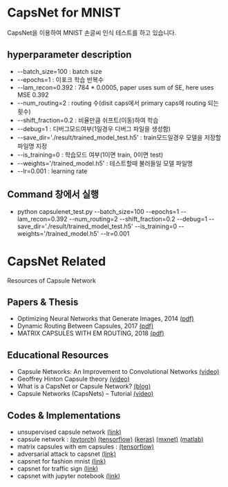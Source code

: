 # CapsNet for MNIST
CapsNet을 이용하여 MNIST 손글씨 인식 테스트를 하고 있습니다.

## hyperparameter description
- --batch_size=100 : batch size
- --epochs=1 : 이포크 학습 반복수
- --lam_recon=0.392 : 784 * 0.0005, paper uses sum of SE, here uses MSE 0.392
- --num_routing=2 : routing 수(disit caps에서 primary caps에 routing 되는 횟수)
- --shift_fraction=0.2 : 비율만큼 쉬프트(이동)하여 학습
- --debug=1 : 디버그모드여부(1일경우 디버그 파일을 생성함)
- --save_dir='./result/trained_model_test.h5' : train모드일경우 모델을 저장할 파일명 지정
- --is_training=0 : 학습모드 여부(1이면 train, 0이면 test)
- --weights='/trained_model.h5' : 테스트할때 불러들일 모델 파일명
- --lr=0.001 : learning rate

## Command 창에서 실행
- python capsulenet_test.py --batch_size=100 --epochs=1 --lam_recon=0.392 --num_routing=2 --shift_fraction=0.2 --debug=1 --save_dir='./result/trained_model_test.h5' --is_training=0 --weights='/trained_model.h5' --lr=0.001


# CapsNet Related
Resources of Capsule Network

## Papers & Thesis
- Optimizing Neural Networks that Generate Images, 2014 [(pdf)](http://www.cs.toronto.edu/~tijmen/tijmen_thesis.pdf)
- Dynamic Routing Between Capsules, 2017 [(pdf)](https://arxiv.org/abs/1710.09829)
- MATRIX CAPSULES WITH EM ROUTING, 2018 [(pdf)](https://openreview.net/pdf?id=HJWLfGWRb)

## Educational Resources
- Capsule Networks: An Improvement to Convolutional Networks [(video)](https://www.youtube.com/watch?v=VKoLGnq15RM)
- Geoffrey Hinton Capsule theory [(video)](https://www.youtube.com/watch?v=6S1_WqE55UQ)
- What is a CapsNet or Capsule Network? [(blog)](https://hackernoon.com/what-is-a-capsnet-or-capsule-network-2bfbe48769cc)
- Capsule Networks (CapsNets) – Tutorial [(video)](https://www.youtube.com/watch?v=pPN8d0E3900)

## Codes & Implementations
- unsupervised capsule network [(link)](https://github.com/mrkulk/Unsupervised-Capsule-Network)
- capsule network : [(pytorch)](https://github.com/gram-ai/capsule-networks) [(tensorflow)](https://github.com/naturomics/CapsNet-Tensorflow) [(keras)](https://github.com/XifengGuo/CapsNet-Keras) [(mxnet)](https://github.com/Soonhwan-Kwon/capsnet.mxnet) [(matlab)](https://github.com/yechengxi/LightCapsNet)
- matrix capsules with em capsules : [(tensorflow)](https://github.com/www0wwwjs1/Matrix-Capsules-EM-Tensorflow)
- adversarial attack to capsnet [(link)](https://github.com/jaesik817/adv_attack_capsnet)
- capsnet for fashion mnist [(link)](https://github.com/XifengGuo/CapsNet-Fashion-MNIST)
- capsnet for traffic sign [(link)](https://github.com/thibo73800/capsnet-traffic-sign-classifier)
- capsnet with jupyter notebook [(link)](https://github.com/rrqq/CapsNet-tensorflow-jupyter)

